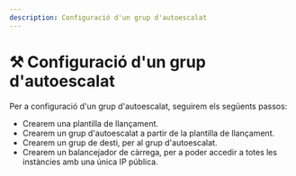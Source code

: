```yaml
---
description: Configuració d'un grup d'autoescalat
---
```


# ⚒️ Configuració d'un grup d'autoescalat

Per a configuració d'un grup d'autoescalat, seguirem els següents passos:

* Crearem una plantilla de llançament.
* Crearem un grup d'autoescalat a partir de la plantilla de llançament.
* Crearem un grup de desti, per al grup d'autoescalat.
* Crearem un balancejador de càrrega, per a poder accedir a totes les instàncies amb una única IP pública.&#x20;



